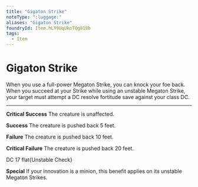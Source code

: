 ```yaml
---
title: "Gigaton Strike"
noteType: ":luggage:"
aliases: "Gigaton Strike"
foundryId: Item.hLY9UqUkoTQg818b
tags:
  - Item
---
```


# Gigaton Strike

When you use a full-power Megaton Strike, you can knock your foe back. When you succeed at your Strike while using an unstable Megaton Strike, your target must attempt a DC resolve fortitude save against your class DC.

* * *

**Critical Success** The creature is unaffected.

**Success** The creature is pushed back 5 feet.

**Failure** The creature is pushed back 10 feet.

**Critical Failure** The creature is pushed back 20 feet.

DC 17 flat{Unstable Check}

**Special** If your innovation is a minion, this benefit applies on its unstable Megaton Strikes.

